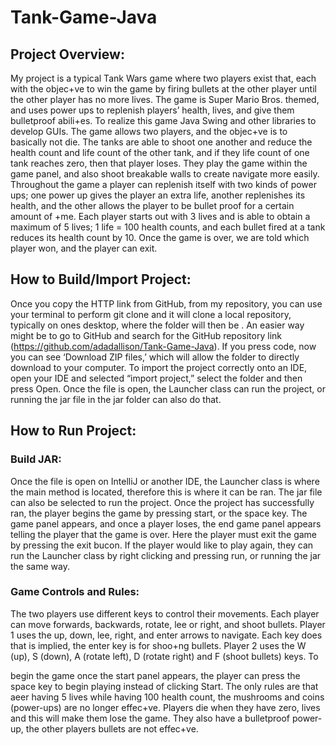 # Tank-Game-Java


## Project Overview:
My project is a typical Tank Wars game where two players exist that, each with the objec+ve to win the game by firing bullets at the other player until 
the other player has no more lives. The game is Super Mario Bros. themed, and uses power ups to replenish players’ health, lives, and give them bulletproof 
abili+es. To realize this game Java Swing and other libraries to develop GUIs. The game allows two players, and the objec+ve is to basically not die. The tanks 
are able to shoot one another and reduce the health count and life count of the other tank, and if they life count of one tank reaches zero, then that player 
loses. They play the game within the game panel, and also shoot breakable walls to create navigate more easily. Throughout the game a player can replenish itself 
with two kinds of power ups; one power up gives the player an extra life, another replenishes its health, and the other allows the player to be bullet proof for
a certain amount of +me. Each player starts out with 3 lives and is able to obtain a maximum of 5 lives; 1 life = 100 health counts, and each bullet fired at a 
tank reduces its health count by 10. Once the game is over, we are told which player won, and the player can exit.

## How to Build/Import Project:
Once you copy the HTTP link from GitHub, from my repository, you can use your terminal to perform git clone and it will clone a local repository,
typically on ones desktop, where the folder will then be . An easier way might be to go to GitHub and search for the GitHub repository link 
(https://github.com/adadallison/Tank-Game-Java). If you press code, now you can see ‘Download ZIP files,’ which will allow the folder to directly
download to your computer. To import the project correctly onto an IDE, open your IDE and selected “import project,” select the folder and then press Open. 
Once the file is open, the Launcher class can run the project, or running the jar file in the jar folder can also do that.


## How to Run Project:

### Build JAR:
Once the file is open on IntelliJ or another IDE, the Launcher class is where the main method is located, therefore this is where it can be ran. The jar file can also be selected to run the project. Once the project has successfully ran, the player begins the game by pressing start, or the space key. The game panel appears, and once a player loses, the end game panel appears telling the player that the game is over. Here the player must exit the game by pressing the exit bucon. If the player would like to play again, they can run the Launcher class by right clicking and pressing run, or running the jar the same way.

### Game Controls and Rules:
The two players use different keys to control their movements. Each player can move forwards, backwards, rotate, lee or right, and shoot bullets. Player 1 uses the up, down, lee, right, and enter arrows to navigate. Each key does that is implied, the enter key is for shoo+ng bullets. Player 2 uses the W (up), S (down), A (rotate left), D (rotate right) and F (shoot bullets) keys. To
 
begin the game once the start panel appears, the player can press the space key to begin playing instead of clicking Start.
The only rules are that aeer having 5 lives while having 100 health count, the mushrooms and coins (power-ups) are no longer effec+ve. Players die when they have zero, lives and this will make them lose the game. They also have a bulletproof power-up, the other players bullets are not effec+ve.
